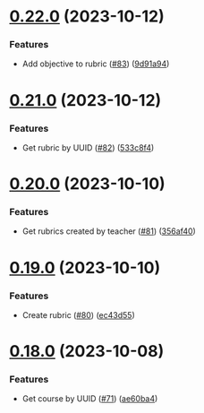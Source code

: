 # [0.22.0](https://github.com/upb-code-labs/main-api/compare/v0.21.0...v0.22.0) (2023-10-12)


### Features

* Add objective to rubric ([#83](https://github.com/upb-code-labs/main-api/issues/83)) ([9d91a94](https://github.com/upb-code-labs/main-api/commit/9d91a94639df4380340fec778656d516a1734950))



# [0.21.0](https://github.com/upb-code-labs/main-api/compare/v0.20.0...v0.21.0) (2023-10-12)


### Features

* Get rubric by UUID ([#82](https://github.com/upb-code-labs/main-api/issues/82)) ([533c8f4](https://github.com/upb-code-labs/main-api/commit/533c8f44bfb9479cbc6e4d70a21c902b103b7ee6))



# [0.20.0](https://github.com/upb-code-labs/main-api/compare/v0.19.0...v0.20.0) (2023-10-10)


### Features

* Get rubrics created by teacher ([#81](https://github.com/upb-code-labs/main-api/issues/81)) ([356af40](https://github.com/upb-code-labs/main-api/commit/356af40e2c6838752de196bf7c010ff19d7058ba))



# [0.19.0](https://github.com/upb-code-labs/main-api/compare/v0.18.0...v0.19.0) (2023-10-10)


### Features

* Create rubric ([#80](https://github.com/upb-code-labs/main-api/issues/80)) ([ec43d55](https://github.com/upb-code-labs/main-api/commit/ec43d55be58b31d570476bbcac176168a2813873))



# [0.18.0](https://github.com/upb-code-labs/main-api/compare/v0.17.0...v0.18.0) (2023-10-08)


### Features

* Get course by UUID ([#71](https://github.com/upb-code-labs/main-api/issues/71)) ([ae60ba4](https://github.com/upb-code-labs/main-api/commit/ae60ba45081750d68edb079f201f0317eecd3ceb))



